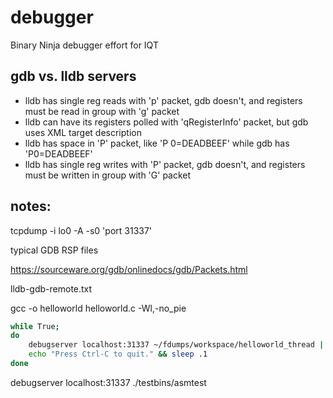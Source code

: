 # debugger

Binary Ninja debugger effort for IQT

## gdb vs. lldb servers

- lldb has single reg reads with 'p' packet, gdb doesn't, and registers must be read in group with 'g' packet
- lldb can have its registers polled with 'qRegisterInfo' packet, but gdb uses XML target description
- lldb has space in 'P' packet, like 'P 0=DEADBEEF' while gdb has 'P0=DEADBEEF'
- lldb has single reg writes with 'P' packet, gdb doesn't, and registers must be written in group with 'G' packet
## notes:

tcpdump -i lo0 -A -s0 'port 31337'

typical GDB RSP files

https://sourceware.org/gdb/onlinedocs/gdb/Packets.html

lldb-gdb-remote.txt

gcc -o helloworld helloworld.c -Wl,-no_pie

```bash
while True;
do
	debugserver localhost:31337 ~/fdumps/workspace/helloworld_thread || echo "App crashed... restarting..." >&2
	echo "Press Ctrl-C to quit." && sleep .1
done
```

debugserver localhost:31337 ./testbins/asmtest

